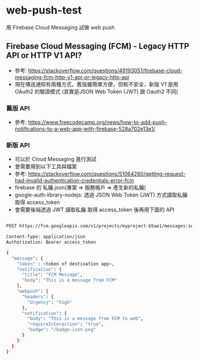 # web-push-test
用 Firebase Cloud Messaging 試做 web push


## Firebase Cloud Messaging (FCM) - Legacy HTTP API or HTTP V1 API?
* 參考: https://stackoverflow.com/questions/49193051/firebase-cloud-messaging-fcm-http-v1-api-or-legacy-http-api
* 現在傳送通知有兩種方式，舊版雖簡單方便，但較不安全，新版 V1 是用 OAuth2 的驗證模式 (其實是JSON Web Token (JWT) 跟 Oauth2 不同)

### 舊版 API
* 參考: https://www.freecodecamp.org/news/how-to-add-push-notifications-to-a-web-app-with-firebase-528a702e13e1/

### 新版 API
* 可以於 Cloud Messaging 進行測試 
* 會需要用到以下工具與檔案
* 參考: https://stackoverflow.com/questions/51064260/getting-request-had-invalid-authentication-credentials-error-fcm
* firebase 的 私鑰.json(專案 => 服務帳戶 => 產生新的私鑰)
* google-auth-library-nodejs: 透過 JSON Web Token (JWT) 方式讀取私鑰取得 access_token 
* 會需要後端透過 JWT 讀取私鑰 取得 access_token 後再用下面的 API

```bash

POST https://fcm.googleapis.com/v1/projects/myproject-b5ae1/messages:send

Content-Type: application/json
Authorization: Bearer access_token

{
  "message": {
    "token" : <token of destination app>,
    "notification": {
      "title": "FCM Message",
      "body": "This is a message from FCM"
    },
    "webpush": {
      "headers": {
        "Urgency": "high"
      },
      "notification": {
        "body": "This is a message from FCM to web",
        "requireInteraction": "true",
        "badge": "/badge-icon.png"
      }
    }
  }
}
```